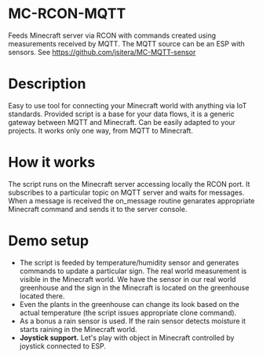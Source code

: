 # MC-RCON-MQTT
Feeds Minecraft server via RCON with commands created using measurements received by MQTT. The MQTT source can be an ESP with sensors. See https://github.com/jsitera/MC-MQTT-sensor
# Description
Easy to use tool for connecting your Minecraft world with anything via IoT standards. Provided script is a base for your data flows, it is a generic gateway between MQTT and Minecraft. Can be easily adapted to your projects. It works only one way, from MQTT to Minecraft.
# How it works
The script runs on the Minecraft server accessing locally the RCON port. It subscribes to a particular topic on MQTT server and waits for messages. When a message is received the on_message routine genarates appropriate Minecraft command and sends it to the server console.
# Demo setup
- The script is feeded by temperature/humidity sensor and generates commands to update a particular sign. The real world measurement is visible in the Minecraft world. We have the sensor in our real world greenhouse and the sign in the Minecraft is located on the greenhouse located there.
- Even the plants in the greenhouse can change its look based on the actual temperature (the script issues appropriate clone command).
- As a bonus a rain sensor is used. If the rain sensor detects moisture it starts raining in the Minecraft world.
- **Joystick support.** Let's play with object in Minecraft controlled by joystick connected to ESP.

